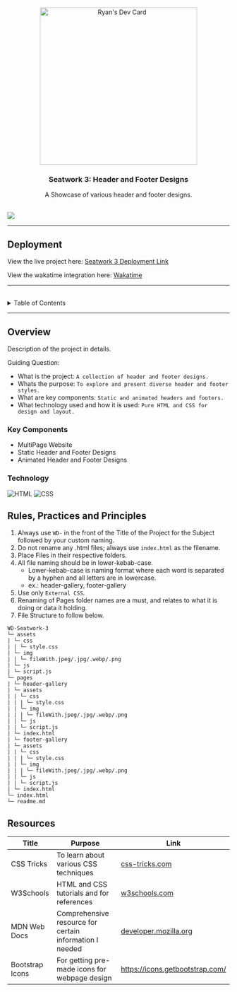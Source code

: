 <a name="readme-top">

<br/>

<br />
<div align="center">
  <a href="https://app.daily.dev/m00minnn">
    <img src="https://api.daily.dev/devcards/v2/QptJBv22hmBg4UqhM2h3K.png?type=default&r=nyg" width="356" alt="Ryan's Dev Card"/></a>
  <h3 align="center">Seatwork 3: Header and Footer Designs</h3>
</div>
<div align="center">
   A Showcase of various header and footer designs.
</div>

<br />

![](https://visit-counter.vercel.app/counter.png?page=m00minnn/WD-Seatwork-3)

---

## Deployment

View the live project here: [Seatwork 3 Deployment Link](https://m00minnn.github.io/WD-SEATWORK-3/)

View the wakatime integration here: [Wakatime](https://wakatime.com/@1e323d0b-6dc3-4e06-b617-51340e36f303/projects/exziwpkilj?start=2024-07-22&end=2024-07-28)

---

<br />

<details>
  <summary>Table of Contents</summary>
  <ol>
    <li>
      <a href="#overview">Overview</a>
      <ol>
        <li>
          <a href="#key-components">Key Components</a>
        </li>
        <li>
          <a href="#technology">Technology</a>
        </li>
      </ol>
    </li>
    <li>
      <a href="#rule,-practices-and-principles">Rules, Practices and Principles</a>
    </li>
    <li>
      <a href="#resources">Resources</a>
    </li>
  </ol>
</details>

---

## Overview

Description of the project in details.

Guiding Question:
- What is the project: `A collection of header and footer designs.`
- Whats the purpose: `To explore and present diverse header and footer styles.`
- What are key components: `Static and animated headers and footers.`
- What technology used and how it is used: `Pure HTML and CSS for design and layout.`

### Key Components
- MultiPage Website
- Static Header and Footer Designs
- Animated Header and Footer Designs

### Technology
![HTML](https://img.shields.io/badge/HTML-E34F26?style=for-the-badge&logo=html5&logoColor=white)
![CSS](https://img.shields.io/badge/CSS-1572B6?style=for-the-badge&logo=css3&logoColor=white)

## Rules, Practices and Principles
1. Always use `WD-` in the front of the Title of the Project for the Subject followed by your custom naming.
2. Do not rename any .html files; always use `index.html` as the filename.
3. Place Files in their respective folders.
4. All file naming should be in lower-kebab-case.
   - Lower-kebab-case is naming format where each word is separated by a hyphen and all letters are in lowercase.
   - ex.: header-gallery, footer-gallery
5. Use only `External CSS`.
6. Renaming of Pages folder names are a must, and relates to what it is doing or data it holding.
7. File Structure to follow below.

```
WD-Seatwork-3
└─ assets
| └─ css
| | └─ style.css
| └─ img
| | └─ fileWith.jpeg/.jpg/.webp/.png
| └─ js
| └─ script.js
└─ pages
| └─ header-gallery
| └─ assets
| | └─ css
| | | └─ style.css
| | └─ img
| | | └─ fileWith.jpeg/.jpg/.webp/.png
| | └─ js
| | └─ script.js
| └─ index.html
| └─ footer-gallery
| └─ assets
| | └─ css
| | | └─ style.css
| | └─ img
| | | └─ fileWith.jpeg/.jpg/.webp/.png
| | └─ js
| | └─ script.js
| └─ index.html
└─ index.html
└─ readme.md
```

## Resources

| Title        | Purpose                                                      | Link                  |
|--------------|--------------------------------------------------------------|-----------------------|
| CSS Tricks   | To learn about various CSS techniques                           | [css-tricks.com](https://css-tricks.com) |
| W3Schools    | HTML and CSS tutorials and for references                        | [w3schools.com](https://w3schools.com)   |
| MDN Web Docs | Comprehensive resource for certain information I needed | [developer.mozilla.org](https://developer.mozilla.org) |
| Bootstrap Icons | For getting pre-made icons for webpage design | https://icons.getbootstrap.com/ |